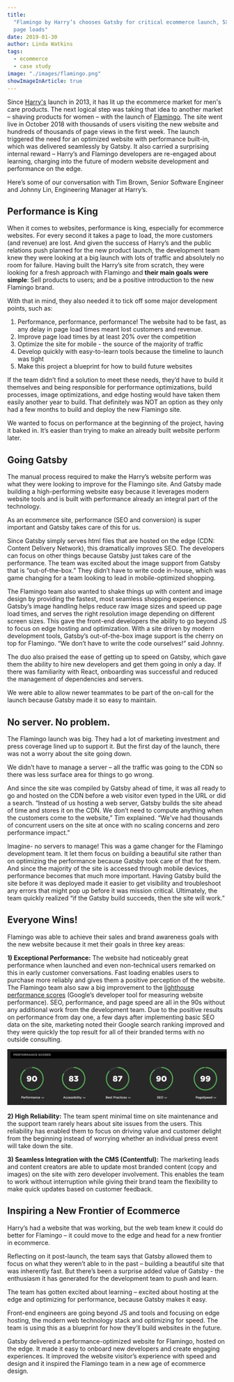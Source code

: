 ```yaml
---
title:
  "Flamingo by Harry’s chooses Gatsby for critical ecommerce launch, 5X faster
  page loads"
date: 2019-01-30
author: Linda Watkins
tags:
  - ecommerce
  - case study
image: "./images/flamingo.png"
showImageInArticle: true
---
```


Since [Harry's](https://www.harrys.com/en/us) launch in 2013, it has lit up the ecommerce market for men's care products. The next logical step was taking that idea to another market – shaving products for women – with the launch of [Flamingo](https://www.shopflamingo.com/). The site went live in October 2018 with thousands of users visiting the new website and hundreds of thousands of page views in the first week. The launch triggered the need for an optimized website with performance built-in, which was delivered seamlessly by Gatsby. It also carried a surprising internal reward – Harry’s and Flamingo developers are re-engaged about learning, charging into the future of modern website development and performance on the edge.

Here’s some of our conversation with Tim Brown, Senior Software Engineer and Johnny Lin, Engineering Manager at Harry’s.

## Performance is King

When it comes to websites, performance is king, especially for ecommerce websites. For every second it takes a page to load, the more customers (and revenue) are lost. And given the success of Harry’s and the public relations push planned for the new product launch, the development team knew they were looking at a big launch with lots of traffic and absolutely no room for failure. Having built the Harry’s site from scratch, they were looking for a fresh approach with Flamingo and **their main goals were simple**: Sell products to users; and be a positive introduction to the new Flamingo brand.

With that in mind, they also needed it to tick off some major development points, such as:

1. Performance, performance, performance! The website had to be fast, as any delay in page load times meant lost customers and revenue.
2. Improve page load times by at least 20% over the competition
3. Optimize the site for mobile - the source of the majority of traffic
4. Develop quickly with easy-to-learn tools because the timeline to launch was tight
5. Make this project a blueprint for how to build future websites

If the team didn’t find a solution to meet these needs, they’d have to build it themselves and being responsible for performance optimizations, build processes, image optimizations, and edge hosting would have taken them easily another year to build. That definitely was NOT an option as they only had a few months to build and deploy the new Flamingo site.

<pullquote>We wanted to focus on performance at the beginning of the project, having it baked in. It’s easier than trying to make an already built website perform later.</pullquote>

## Going Gatsby

The manual process required to make the Harry’s website perform was what they were looking to improve for the Flamingo site. And Gatsby made building a high-performing website easy because it leverages modern website tools and is built with performance already an integral part of the technology.

<pullquote>As an ecommerce site, performance (SEO and conversion) is super important and Gatsby takes care of this for us.</pullquote>

Since Gatsby simply serves html files that are hosted on the edge (CDN: Content Delivery Network), this dramatically improves SEO. The developers can focus on other things because Gatsby just takes care of the performance. The team was excited about the image support from Gatsby that is “out-of-the-box.” They didn’t have to write code in-house, which was game changing for a team looking to lead in mobile-optimized shopping.

The Flamingo team also wanted to shake things up with content and image design by providing the fastest, most seamless shopping experience. Gatsby’s image handling helps reduce raw image sizes and speed up page load times, and serves the right resolution image depending on different screen sizes. This gave the front-end developers the ability to go beyond JS to focus on edge hosting and optimization. With a site driven by modern development tools, Gatsby’s out-of-the-box image support is the cherry on top for Flamingo. “We don’t have to write the code ourselves!” said Johnny.

The duo also praised the ease of getting up to speed on Gatsby, which gave them the ability to hire new developers and get them going in only a day. If there was familiarity with React, onboarding was successful and reduced the management of dependencies and servers.

<pullquote>We were able to allow newer teammates to be part of the on-call for the launch because Gatsby made it so easy to maintain.</pullquote>

## No server. No problem.

The Flamingo launch was big. They had a lot of marketing investment and press coverage lined up to support it. But the first day of the launch, there was not a worry about the site going down.

<pullquote>We didn’t have to manage a server – all the traffic was going to the CDN so there was less surface area for things to go wrong.</pullquote>

And since the site was compiled by Gatsby ahead of time, it was all ready to go and hosted on the CDN before a web visitor even typed in the URL or did a search. “Instead of us hosting a web server, Gatsby builds the site ahead of time and stores it on the CDN. We don’t need to compute anything when the customers come to the website,” Tim explained. “We've had thousands of concurrent users on the site at once with no scaling concerns and zero performance impact.”

Imagine- no servers to manage! This was a game changer for the Flamingo development team. It let them focus on building a beautiful site rather than on optimizing the performance because Gatsby took care of that for them. And since the majority of the site is accessed through mobile devices, performance becomes that much more important. Having Gatsby build the site before it was deployed made it easier to get visibility and troubleshoot any errors that might pop up before it was mission critical. Ultimately, the team quickly realized “if the Gatsby build succeeds, then the site will work.”

## Everyone Wins!

Flamingo was able to achieve their sales and brand awareness goals with the new website because it met their goals in three key areas:

**1) Exceptional Performance:** The website had noticeably great performance when launched and even non-technical users remarked on this in early customer conversations. Fast loading enables users to purchase more reliably and gives them a positive perception of the website. The Flamingo team also saw a big improvement to the [lighthouse performance scores](https://developers.google.com/web/tools/lighthouse/) (Google’s developer tool for measuring website performance). SEO, performance, and page speed are all in the 90s without any additional work from the development team. Due to the positive results on performance from day one, a few days after implementing basic SEO data on the site, marketing noted their Google search ranking improved and they were quickly the top result for all of their branded terms with no outside consulting.

![Lighthouse performance scores](./images/lighthouse.png)

**2) High Reliability:** The team spent minimal time on site maintenance and the support team rarely hears about site issues from the users. This reliability has enabled them to focus on driving value and customer delight from the beginning instead of worrying whether an individual press event will take down the site.

**3) Seamless Integration with the CMS (Contentful):** The marketing leads and content creators are able to update most branded content (copy and images) on the site with zero developer involvement. This enables the team to work without interruption while giving their brand team the flexibility to make quick updates based on customer feedback.

## Inspiring a New Frontier of Ecommerce

Harry’s had a website that was working, but the web team knew it could do better for Flamingo – it could move to the edge and head for a new frontier in ecommerce.

Reflecting on it post-launch, the team says that Gatsby allowed them to focus on what they weren’t able to in the past – building a beautiful site that was inherently fast. But there’s been a surprise added value of Gatsby - the enthusiasm it has generated for the development team to push and learn.

<pullquote>The team has gotten excited about learning – excited about hosting at the edge and optimizing for performance, because Gatsby makes it easy.</pullquote>

Front-end engineers are going beyond JS and tools and focusing on edge hosting, the modern web technology stack and optimizing for speed. The team is using this as a blueprint for how they’ll build websites in the future.

Gatsby delivered a performance-optimized website for Flamingo, hosted on the edge. It made it easy to onboard new developers and create engaging experiences. It improved the website visitor’s experience with speed and design and it inspired the Flamingo team in a new age of ecommerce design.
